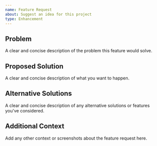 ```yaml
---
name: Feature Request
about: Suggest an idea for this project
type: Enhancement
---
```


## Problem

A clear and concise description of the problem this feature would solve.

## Proposed Solution

A clear and concise description of what you want to happen.

## Alternative Solutions

A clear and concise description of any alternative solutions or features you've considered.

## Additional Context

Add any other context or screenshots about the feature request here.
